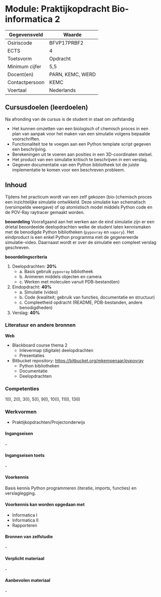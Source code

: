 # Module: Praktijkopdracht Bio-informatica 2

| Gegevensveld  | Waarde |
| ------------- | ------------- |
| Osiriscode  | BFVP17PRBF2  |
| ECTS  | 4 |
| Toetsvorm  | Opdracht |
| Minimum cijfer  | 5,5 |
| Docent(en)  | PARN, KEMC, WERD |
| Contactpersoon  | KEMC |
| Voertaal  | Nederlands |

## Cursusdoelen (leerdoelen)

Na afronding van de cursus is de student in staat om zelfstandig
- Het kunnen omzetten van een biologisch of chemisch proces in een plan van aanpak voor het maken van een simulatie volgens bepaalde voorschriften.
- Functionaliteit toe te voegen aan een Python template script gegeven een beschrijving.
- Berekeningen uit te voeren aan posities in een 3D-coordinaten stelsel.
- Het product van een simulatie kritisch te beschrijven in een verslag.
- Gegeven documentatie van een Python bibliotheek tot de juiste implementatie te komen voor een beschreven probleem.

## Inhoud

Tijdens het practicum wordt van een zelf gekozen (bio-)chemisch proces een inzichtelijke simulatie ontwikkeld. Deze simulatie kan schematisch (versimpelde weergave) of op atomistisch model middels Python code en de POV-Ray raytracer gemaakt worden. 

**beoordeling**
Voorafgaand aan het werken aan de eind simulatie zijn er een drietal beoordeelde deelopdrachten welke de student laten kennismaken met de benodigde Python bibliotheken (`pypovray` en `vapory`). Het eindproduct is een enkel Python programma met de gegenereerde simulatie-video. Daarnaast wordt er over de simulatie een compleet verslag geschreven.

**beoordelingscriteria**

1. Deelopdrachten: **20%**
    - a. Basis gebruik `pypovray` bibliotheek
    - b. Animeren middels objecten en camera
    - c. Werken met moleculen vanuit PDB-bestand(en)
2. Eindopdracht: **40%**
    - a. Simulatie (video)
    - b. Code (kwaliteit; gebruik van functies, documentatie en structuur)
    - c. Compleetheid opdracht (README, PDB-bestanden, andere benodigdheden)
3. Verslag: **40%**

### Literatuur en andere bronnen

**Web**
- Blackboard course thema 2
    * Inlevermap (digitale) deelopdrachten
    * Presentaties
- Bitbucket repository: https://bitbucket.org/mkempenaar/pypovray
    * Python bibliotheken
    * Documentatie
    * Deelopdrachten

### Competenties
1(I), 2(I), 3(I), 5(I), 9(I), 10(I), 11(I), 13(I)

### Werkvormen  

- Praktijkopdrachten/Projectonderwijs  

#### Ingangseisen 
\- 

#### Ingangseisen toets
\- 

#### Voorkennis
Basis kennis Python programmeren (iteratie, imports, functies) en verslaglegging.

#### Voorkennis kan worden opgedaan met
- Informatica I
- Informatica II
- Rapporteren

#### Bronnen van zelfstudie
\-

#### Verplicht materiaal
\-

#### Aanbevolen materiaal
\-

